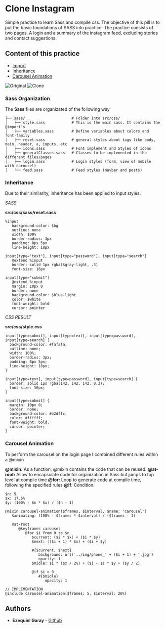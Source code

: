 # Clone Instagram

Simple practice to learn Sass and compile css. The objective of this pill is to put the basic foundations of SASS into practice.
The practice consists of two pages. A login and a summary of the instagram feed, excluding stories and contact suggestions.

## Content of this practice
   - [Import](#sass-organization)
   - [Inheritance](#inheritance)
   - [Carousel Animation](#carousel-animation)

![Original]('/src/img/original.png')
![Clone]('/src/img/clone.png')

### Sass Organization
The **Sass** files are organizated of the following way

```
├── sass/                     # Folder into src/css/
│   ├── style.sass            # This is the main sass. It contains the @import's
│   ├── variables.sass        # Define variables about colors and font-family 
│   ├── reset.sass            # general styles about tags like body, main, header, a, inputs, etc
│   ├── icons.sass            # Font implement and Styles of icons 
│   ├── generalClasses.sass   # Classes to be implemented in the different files/pages 
│   ├── login.sass            # Login styles (form, view of mobile with carousel) 
│   └── feed.sass             # Feed styles (navbar and posts) 
```

### Inheritance
Due to their similarity, inheritance has been applied to input styles.

*SASS*

**src/css/sass/reset.sass**
```
%input
   background-color: $bg
   outline: none
   width: 100%
   border-radius: 3px
   padding: 8px 5px
   line-height: 18px

input[type="text"], input[type="password"], input[type="search"]
   @extend %input
   border: solid 1px rgba($gray-light, .3)
   font-size: 16px

input[type="submit"]
   @extend %input
   margin: 10px 0
   border: none
   background-color: $blue-light
   color: $white
   font-weight: bold
   cursor: pointer
```

*CSS RESULT*

**src/css/style.css**
```
input[type=submit], input[type=text], input[type=password], input[type=search] {
  background-color: #fafafa;
  outline: none;
  width: 100%;
  border-radius: 3px;
  padding: 8px 5px;
  line-height: 18px;
}

input[type=text], input[type=password], input[type=search] {
  border: solid 1px rgba(142, 142, 142, 0.3);
  font-size: 16px;
}

input[type=submit] {
  margin: 10px 0;
  border: none;
  background-color: #b2dffc;
  color: #ffffff;
  font-weight: bold;
  cursor: pointer;
}

```


### Carousel Animation

To perform the carousel on the login page I combined different rules within a @mixin

**@mixin:** As a function, @mixin contains the code that can be reused.
**@at-root:** Allow to encapsulate code for organization in Sass but jumps to top level at compile time
**@for:** Loop to generate code at compile time, following the specified rules
**@if:** Condition. 

```
$n: 5
$x: 17.5%
$y: (100% - $n * $x) / ($n - 1)

@mixin carousel-animation($frames, $interval, $name: 'carousel')
   $animating: (100% - $frames * $interval) / ($frames - 1)

   @at-root 
      @keyframes carousel 
         @for $i from 0 to $n
            $current: ($i * $x) + ($i * $y)
            $next: (($i + 1) * $x) + ($i + $y)

            #{$current, $next}
               background: url('../img/phone_' + ($i + 1) + '.jpg')
               opacity: 1
            $midle: $i * ($x / 2%) + ($i - 1) * $y + ($y / 2)

            @if $i > 0
               #{$midle}
                  opacity: 1

// IMPLEMENTATION
@include carousel-animation($frames: 5, $interval: 20%)
```

## Authors

*  **Ezequiel Garay** - [Github](https://github.com/ezemgaray "Ezequiel Garay - GitHub")
